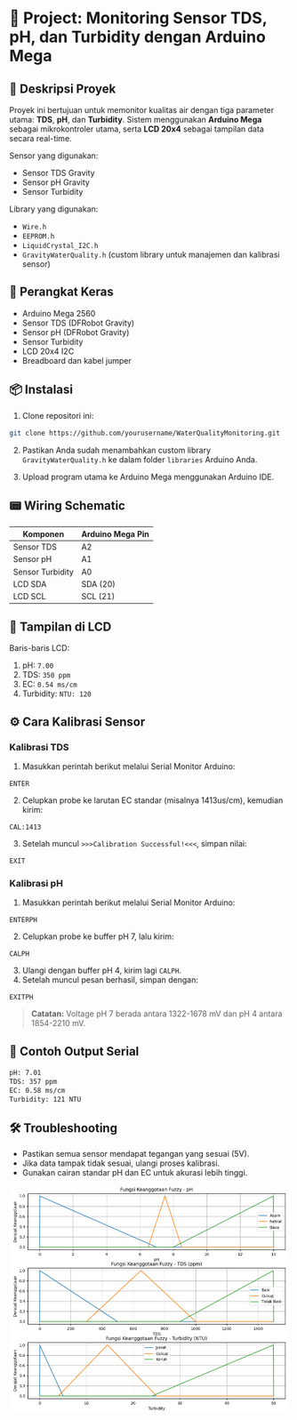 # 📘 Project: Monitoring Sensor TDS, pH, dan Turbidity dengan Arduino Mega

## 🧾 Deskripsi Proyek

Proyek ini bertujuan untuk memonitor kualitas air dengan tiga parameter utama: **TDS**, **pH**, dan **Turbidity**. Sistem menggunakan **Arduino Mega** sebagai mikrokontroler utama, serta **LCD 20x4** sebagai tampilan data secara real-time.

Sensor yang digunakan:

* Sensor TDS Gravity
* Sensor pH Gravity
* Sensor Turbidity

Library yang digunakan:

* `Wire.h`
* `EEPROM.h`
* `LiquidCrystal_I2C.h`
* `GravityWaterQuality.h` (custom library untuk manajemen dan kalibrasi sensor)

## 🔧 Perangkat Keras

* Arduino Mega 2560
* Sensor TDS (DFRobot Gravity)
* Sensor pH (DFRobot Gravity)
* Sensor Turbidity
* LCD 20x4 I2C
* Breadboard dan kabel jumper

## 📦 Instalasi

1. Clone repositori ini:

```bash
git clone https://github.com/yourusername/WaterQualityMonitoring.git
```

2. Pastikan Anda sudah menambahkan custom library `GravityWaterQuality.h` ke dalam folder `libraries` Arduino Anda.

3. Upload program utama ke Arduino Mega menggunakan Arduino IDE.

## 📟 Wiring Schematic

| Komponen         | Arduino Mega Pin |
| ---------------- | ---------------- |
| Sensor TDS       | A2               |
| Sensor pH        | A1               |
| Sensor Turbidity | A0               |
| LCD SDA          | SDA (20)         |
| LCD SCL          | SCL (21)         |

## 🔎 Tampilan di LCD

Baris-baris LCD:

1. pH: `7.00`
2. TDS: `350 ppm`
3. EC: `0.54 ms/cm`
4. Turbidity: `NTU: 120`

## ⚙️ Cara Kalibrasi Sensor

### Kalibrasi TDS

1. Masukkan perintah berikut melalui Serial Monitor Arduino:

```
ENTER
```

2. Celupkan probe ke larutan EC standar (misalnya 1413us/cm), kemudian kirim:

```
CAL:1413
```

3. Setelah muncul `>>>Calibration Successful!<<<`, simpan nilai:

```
EXIT
```

### Kalibrasi pH

1. Masukkan perintah berikut melalui Serial Monitor Arduino:

```
ENTERPH
```

2. Celupkan probe ke buffer pH 7, lalu kirim:

```
CALPH
```

3. Ulangi dengan buffer pH 4, kirim lagi `CALPH`.
4. Setelah muncul pesan berhasil, simpan dengan:

```
EXITPH
```

> **Catatan:** Voltage pH 7 berada antara 1322-1678 mV dan pH 4 antara 1854-2210 mV.

## 🧪 Contoh Output Serial

```
pH: 7.01
TDS: 357 ppm
EC: 0.58 ms/cm
Turbidity: 121 NTU
```

## 🛠 Troubleshooting

* Pastikan semua sensor mendapat tegangan yang sesuai (5V).
* Jika data tampak tidak sesuai, ulangi proses kalibrasi.
* Gunakan cairan standar pH dan EC untuk akurasi lebih tinggi.


![Fungsi Keanggotaan Fuzzy](https://github.com/SentaFito53/arduino-water-quality-fuzzy-sugeno-monitoring/blob/main/Fungsi%20Keanggotaan.png)
